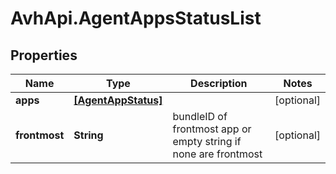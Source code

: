 # AvhApi.AgentAppsStatusList

## Properties

Name | Type | Description | Notes
------------ | ------------- | ------------- | -------------
**apps** | [**[AgentAppStatus]**](AgentAppStatus.md) |  | [optional] 
**frontmost** | **String** | bundleID of frontmost app or empty string if none are frontmost | [optional] 


